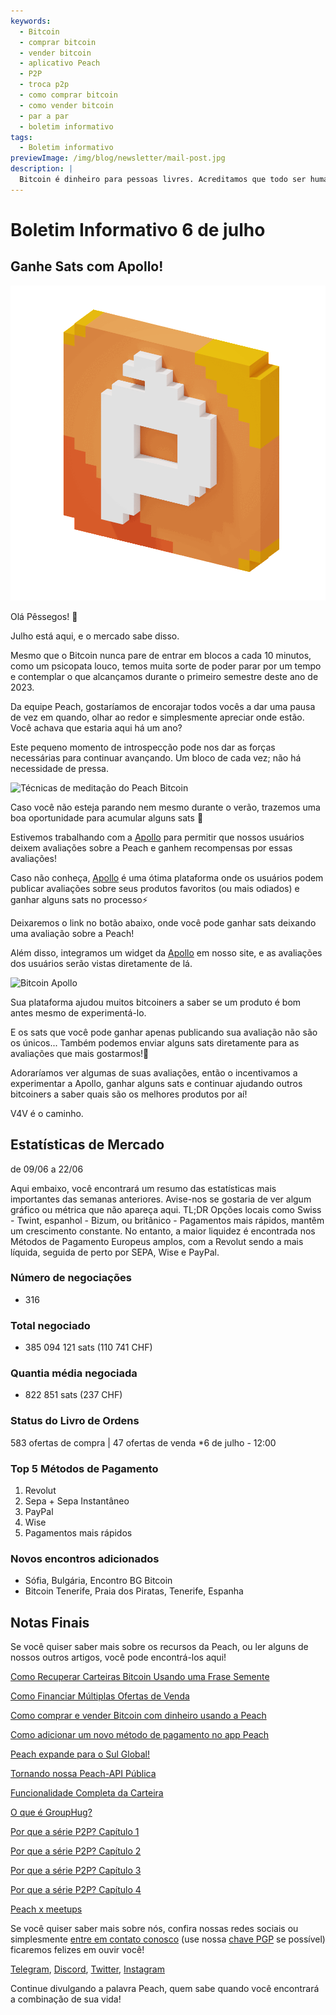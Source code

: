 ```yaml
---
keywords:
  - Bitcoin
  - comprar bitcoin
  - vender bitcoin
  - aplicativo Peach
  - P2P
  - troca p2p
  - como comprar bitcoin
  - como vender bitcoin
  - par a par
  - boletim informativo
tags:
  - Boletim informativo
previewImage: /img/blog/newsletter/mail-post.jpg
description: |
  Bitcoin é dinheiro para pessoas livres. Acreditamos que todo ser humano tem o direito de escolher qual moeda usar para armazenar sua riqueza, o resultado de seu trabalho, seu tempo e energia. O Peach Bitcoin é a plataforma mais fácil para comprar e vender bitcoin par a par. A missão da Peach é contribuir para a adoção do Bitcoin pelas pessoas.
---
```


# Boletim Informativo 6 de julho

## Ganhe Sats com Apollo!

![gif de pêssego Peach Bitcoin](/img/blog/newsletter/gif-peach.gif)

Olá Pêssegos! 🍑

Julho está aqui, e o mercado sabe disso.

Mesmo que o Bitcoin nunca pare de entrar em blocos a cada 10 minutos, como um psicopata louco, temos muita sorte de poder parar por um tempo e contemplar o que alcançamos durante o primeiro semestre deste ano de 2023.

Da equipe Peach, gostaríamos de encorajar todos vocês a dar uma pausa de vez em quando, olhar ao redor e simplesmente apreciar onde estão. Você achava que estaria aqui há um ano?

Este pequeno momento de introspecção pode nos dar as forças necessárias para continuar avançando. Um bloco de cada vez; não há necessidade de pressa.

![Técnicas de meditação do Peach Bitcoin](https://img.mailinblue.com/5647291/images/content_library/original/64a677291de1ff5c3a31519d.jpg)

Caso você não esteja parando nem mesmo durante o verão, trazemos uma boa oportunidade para acumular alguns sats 🤑

Estivemos trabalhando com a [Apollo](https://heyapollo.com) para permitir que nossos usuários deixem avaliações sobre a Peach e ganhem recompensas por essas avaliações!

Caso não conheça, [Apollo](https://heyapollo.com) é uma ótima plataforma onde os usuários podem publicar avaliações sobre seus produtos favoritos (ou mais odiados) e ganhar alguns sats no processo⚡

Deixaremos o link no botão abaixo, onde você pode ganhar sats deixando uma avaliação sobre a Peach!

Além disso, integramos um widget da [Apollo](https://heyapollo.com) em nosso site, e as avaliações dos usuários serão vistas diretamente de lá.

![Bitcoin Apollo](https://img.mailinblue.com/5647291/images/content_library/original/64a67d44b27d7523353e499d.png)

Sua plataforma ajudou muitos bitcoiners a saber se um produto é bom antes mesmo de experimentá-lo.

E os sats que você pode ganhar apenas publicando sua avaliação não são os únicos... Também podemos enviar alguns sats diretamente para as avaliações que mais gostarmos!🍑

Adoraríamos ver algumas de suas avaliações, então o incentivamos a experimentar a Apollo, ganhar alguns sats e continuar ajudando outros bitcoiners a saber quais são os melhores produtos por aí!

V4V é o caminho.

## Estatísticas de Mercado

de 09/06 a 22/06

Aqui embaixo, você encontrará um resumo das estatísticas mais importantes das semanas anteriores. Avise-nos se gostaria de ver algum gráfico ou métrica que não apareça aqui.
TL;DR
Opções locais como Swiss - Twint, espanhol - Bizum, ou britânico - Pagamentos mais rápidos, mantêm um crescimento constante.
No entanto, a maior liquidez é encontrada nos Métodos de Pagamento Europeus amplos, com a Revolut sendo a mais líquida, seguida de perto por SEPA, Wise e PayPal.

### Número de negociações

- 316

### Total negociado

- 385 094 121 sats (110 741 CHF)

### Quantia média negociada

- 822 851 sats (237 CHF)

### Status do Livro de Ordens

583 ofertas de compra | 47 ofertas de venda
\*6 de julho - 12:00

### Top 5 Métodos de Pagamento

1. Revolut
2. Sepa + Sepa Instantâneo
3. PayPal
4. Wise
5. Pagamentos mais rápidos

### Novos encontros adicionados

- Sófia, Bulgária, Encontro BG Bitcoin
- Bitcoin Tenerife, Praia dos Piratas, Tenerife, Espanha

## Notas Finais

Se você quiser saber mais sobre os recursos da Peach, ou ler alguns de nossos outros artigos, você pode encontrá-los aqui!

[Como Recuperar Carteiras Bitcoin Usando uma Frase Semente](https://peachbitcoin.com/pt/blog/how-to-restore-peach-wallet/)

[Como Financiar Múltiplas Ofertas de Venda](https://peachbitcoin.com/pt/blog/funding-multiple-sell-offers/)

[Como comprar e vender Bitcoin com dinheiro usando a Peach](https://peachbitcoin.com/pt/blog/how-to-buy-and-sell-bitcoin-with-cash-using-peach/)

[Como adicionar um novo método de pagamento no app Peach](https://peachbitcoin.com/pt/blog/how-to-add-a-payment-method/)

[Peach expande para o Sul Global!](https://peachbitcoin.com/pt/blog/peach-expands-to-the-global-south/)

[Tornando nossa Peach-API Pública](https://peachbitcoin.com/pt/blog/making-our-peach-api-public/)

[Funcionalidade Completa da Carteira](https://peachbitcoin.com/pt/blog/full-wallet-functionality/)

[O que é GroupHug?](https://peachbitcoin.com/pt/blog/group-hug/)

[Por que a série P2P? Capítulo 1](https://peachbitcoin.com/pt/blog/why-p2p-chapter-1/)

[Por que a série P2P? Capítulo 2](https://peachbitcoin.com/pt/blog/why-p2p-chapter-2/)

[Por que a série P2P? Capítulo 3](https://peachbitcoin.com/pt/blog/why-p2p-chapter-3-circular-economies/)

[Por que a série P2P? Capítulo 4](https://peachbitcoin.com/pt/blog/why-p2p-chapter-4-chains-of-trust/)

[Peach x meetups](https://peachbitcoin.com/pt/blog/peach-for-meetups/)

Se você quiser saber mais sobre nós, confira nossas redes sociais ou simplesmente [entre em contato conosco](mailto:hello@peachbitcoin.com) (use nossa [chave PGP](https://keys.openpgp.org/vks/v1/by-fingerprint/48339A19645E2E53488E0E5479E1B270FACD1BD2) se possível) ficaremos felizes em ouvir você!

[Telegram](https://t.me/peachtopeach), [Discord](https://discord.gg/ypeHz3SW54), [Twitter](https://twitter.com/peachbitcoin), [Instagram](https://instagram.com/peachbitcoin)

Continue divulgando a palavra Peach, quem sabe quando você encontrará a combinação de sua vida!
